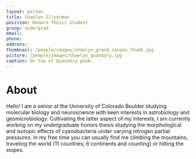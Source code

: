 ```yaml
---
layout: person
title: Shaelyn Silverman
position: Honors Thesis Student
group: undergrad
email:
phone:
address:
thumbnail: /people/images/shaelyn_grand_canyon_thumb.jpg
picture: /people/images/shaelyn_quandary.jpg
caption: On top of Quandary peak.
---
```


# About

Hello! I am a senior at the University of Colorado Boulder studying molecular biology and neuroscience with keen interests in astrobiology and geomicrobiology. Cultivating the latter aspect of my interests, I am currently working on my undergraduate honors thesis studying the morphological and isotopic effects of cyanobacteria under varying nitrogen partial pressures. In my free time you can usually find me climbing the mountains, traveling the world (11 countries; 6 continents and counting) or hitting the slopes. 
